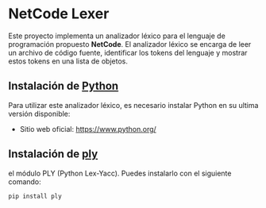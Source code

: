 # NetCode Lexer
Este proyecto implementa un analizador léxico para el lenguaje de programación propuesto **NetCode**. El analizador léxico se encarga de leer un archivo de código fuente, identificar los tokens del lenguaje y mostrar estos tokens en una lista de objetos.
## Instalación de [Python](https://www.python.org/)
Para utilizar este analizador léxico, es necesario instalar Python en su ultima versión disponible:
- Sitio web oficial: https://www.python.org/
## Instalación de [ply](https://ericknavarro.io/2020/02/10/24-Mi-primer-proyecto-utilizando-PLY/)
el módulo PLY (Python Lex-Yacc). Puedes instalarlo con el siguiente comando:
```bash
pip install ply
```
